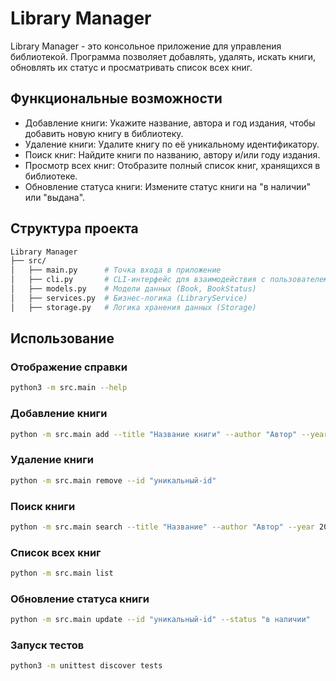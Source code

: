 # Library Manager

Library Manager - это консольное приложение для управления библиотекой.
Программа позволяет добавлять, удалять, искать книги, обновлять их статус и просматривать список всех книг.

## Функциональные возможности

* Добавление книги: Укажите название, автора и год издания, чтобы добавить новую книгу в библиотеку.
* Удаление книги: Удалите книгу по её уникальному идентификатору.
* Поиск книг: Найдите книги по названию, автору и/или году издания.
* Просмотр всех книг: Отобразите полный список книг, хранящихся в библиотеке.
* Обновление статуса книги: Измените статус книги на "в наличии" или "выдана".

## Структура проекта

```bash
Library Manager
├── src/
│   ├── main.py      # Точка входа в приложение
│   ├── cli.py       # CLI-интерфейс для взаимодействия с пользователем
│   ├── models.py    # Модели данных (Book, BookStatus)
│   ├── services.py  # Бизнес-логика (LibraryService)
│   ├── storage.py   # Логика хранения данных (Storage)

```

## Использование

### Отображение справки

```bash
python3 -m src.main --help
```

### Добавление книги

```bash
python -m src.main add --title "Название книги" --author "Автор" --year 2023
```

### Удаление книги

```bash
python -m src.main remove --id "уникальный-id"
```

### Поиск книги

```bash
python -m src.main search --title "Название" --author "Автор" --year 2023
```

### Список всех книг

```bash
python -m src.main list
```

### Обновление статуса книги

```bash
python -m src.main update --id "уникальный-id" --status "в наличии"
```

### Запуск тестов

```bash
python3 -m unittest discover tests
```
